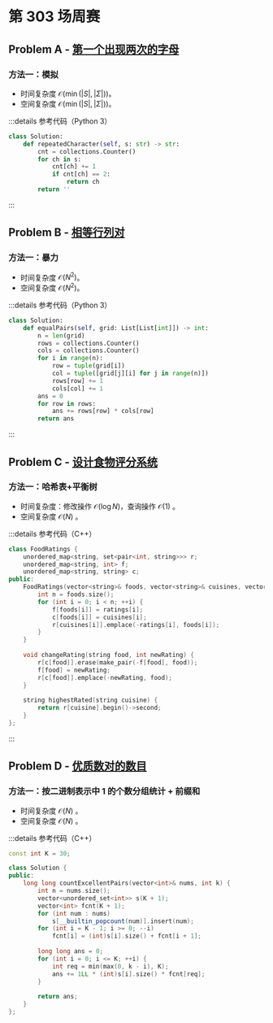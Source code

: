 # 第 303 场周赛

## Problem A - [第一个出现两次的字母](https://leetcode.cn/problems/first-letter-to-appear-twice/)

### 方法一：模拟

- 时间复杂度 $\mathcal{O}(\min(|S|,|\Sigma|))$。
- 空间复杂度 $\mathcal{O}(\min(|S|,|\Sigma|))$。

:::details 参考代码（Python 3）

```python
class Solution:
    def repeatedCharacter(self, s: str) -> str:
        cnt = collections.Counter()
        for ch in s:
            cnt[ch] += 1
            if cnt[ch] == 2:
                return ch
        return ''
```

:::

## Problem B - [相等行列对](https://leetcode.cn/problems/equal-row-and-column-pairs/)

### 方法一：暴力

- 时间复杂度 $\mathcal{O}(N^2)$。
- 空间复杂度 $\mathcal{O}(N^2)$。

:::details 参考代码（Python 3）

```python
class Solution:
    def equalPairs(self, grid: List[List[int]]) -> int:
        n = len(grid)
        rows = collections.Counter()
        cols = collections.Counter()
        for i in range(n):
            row = tuple(grid[i])
            col = tuple([grid[j][i] for j in range(n)])
            rows[row] += 1
            cols[col] += 1
        ans = 0
        for row in rows:
            ans += rows[row] * cols[row]
        return ans
```

:::

## Problem C - [设计食物评分系统](https://leetcode.cn/problems/design-a-food-rating-system/)

### 方法一：哈希表+平衡树

- 时间复杂度：修改操作 $\mathcal{O}(\log N)$，查询操作 $\mathcal{O}(1)$ 。
- 空间复杂度 $\mathcal{O}(N)$ 。

:::details 参考代码（C++）

```cpp
class FoodRatings {
    unordered_map<string, set<pair<int, string>>> r;
    unordered_map<string, int> f;
    unordered_map<string, string> c;
public:
    FoodRatings(vector<string>& foods, vector<string>& cuisines, vector<int>& ratings) {
        int n = foods.size();
        for (int i = 0; i < n; ++i) {
            f[foods[i]] = ratings[i];
            c[foods[i]] = cuisines[i];
            r[cuisines[i]].emplace(-ratings[i], foods[i]);
        }
    }
    
    void changeRating(string food, int newRating) {
        r[c[food]].erase(make_pair(-f[food], food));
        f[food] = newRating;
        r[c[food]].emplace(-newRating, food);
    }
    
    string highestRated(string cuisine) {
        return r[cuisine].begin()->second;
    }
};
```

:::

## Problem D - [优质数对的数目](https://leetcode.cn/problems/number-of-excellent-pairs/)

### 方法一：按二进制表示中 1 的个数分组统计 + 前缀和

- 时间复杂度 $\mathcal{O}(N)$ 。
- 空间复杂度 $\mathcal{O}(N)$ 。

:::details 参考代码（C++）

```cpp
const int K = 30;

class Solution {
public:
    long long countExcellentPairs(vector<int>& nums, int k) {
        int n = nums.size();
        vector<unordered_set<int>> s(K + 1);
        vector<int> fcnt(K + 1);
        for (int num : nums)
            s[__builtin_popcount(num)].insert(num);
        for (int i = K - 1; i >= 0; --i)
            fcnt[i] = (int)s[i].size() + fcnt[i + 1];
        
        long long ans = 0;
        for (int i = 0; i <= K; ++i) {
            int req = min(max(0, k - i), K);
            ans += 1LL * (int)s[i].size() * fcnt[req];
        }
        
        return ans;
    }
};
```
